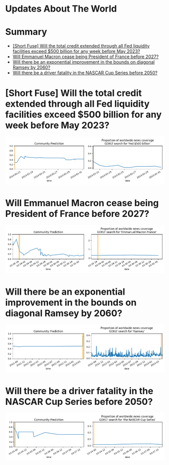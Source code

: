 
Updates About The World
=======================

Summary
=======

* [[Short Fuse] Will the total credit extended through all Fed liquidity facilities exceed $500 billion for any week before May 2023?](#short-fuse-will-the-total-credit-extended-through-all-fed-liquidity-facilities-exceed-500-billion-for-any-week-before-may-2023)
* [Will Emmanuel Macron cease being President of France before 2027?](#will-emmanuel-macron-cease-being-president-of-france-before-2027)
* [Will there be an exponential improvement in the bounds on diagonal Ramsey by 2060?](#will-there-be-an-exponential-improvement-in-the-bounds-on-diagonal-ramsey-by-2060)
* [Will there be a driver fatality in the NASCAR Cup Series before 2050?](#will-there-be-a-driver-fatality-in-the-nascar-cup-series-before-2050)

# [Short Fuse] Will the total credit extended through all Fed liquidity facilities exceed $500 billion for any week before May 2023?


![Total Fed support over $500b by May?](assets/01.png)
# Will Emmanuel Macron cease being President of France before 2027?


![Macron no longer President before 2027?](assets/05.png)
# Will there be an exponential improvement in the bounds on diagonal Ramsey by 2060?


![Exponential improvement on diagonal Ramsey](assets/06.png)
# Will there be a driver fatality in the NASCAR Cup Series before 2050?


![NASCAR Fatality before 2050](assets/09.png)